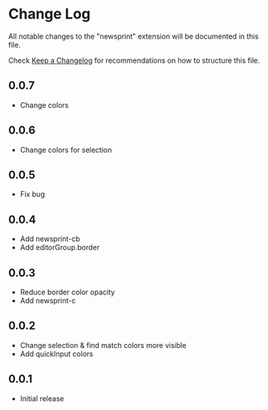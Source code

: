 # Change Log

All notable changes to the "newsprint" extension will be documented in this file.

Check [Keep a Changelog](http://keepachangelog.com/) for recommendations on how to structure this file.

## 0.0.7

- Change colors

## 0.0.6

- Change colors for selection

## 0.0.5

- Fix bug

## 0.0.4

- Add newsprint-cb
- Add editorGroup.border

## 0.0.3

- Reduce border color opacity
- Add newsprint-c

## 0.0.2

- Change selection & find match colors more visible
- Add quickInput colors

## 0.0.1

- Initial release
